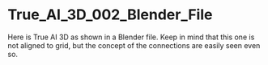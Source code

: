 # True_AI_3D_002_Blender_File
Here is True AI 3D as shown in a Blender file. Keep in mind that this one is not aligned to grid, but the concept of the connections are easily seen even so.
